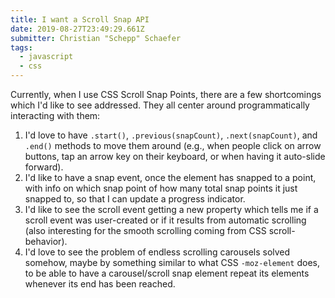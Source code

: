 ```yaml
---
title: I want a Scroll Snap API
date: 2019-08-27T23:49:29.661Z
submitter: Christian "Schepp" Schaefer
tags:
  - javascript
  - css
---
```


Currently, when I use CSS Scroll Snap Points, there are a few shortcomings which I'd like to see addressed. They all center around programmatically interacting with them:

1. I'd love to have `.start()`, `.previous(snapCount)`, `.next(snapCount)`, and `.end()` methods to move them around (e.g., when people click on arrow buttons, tap an arrow key on their keyboard, or when having it auto-slide forward).
2. I'd like to have a snap event, once the element has snapped to a point, with info on which snap point of how many total snap points it just snapped to, so that I can update a progress indicator.
3. I'd like to see the scroll event getting a new property which tells me if a scroll event was user-created or if it results from automatic scrolling (also interesting for the smooth scrolling coming from CSS scroll-behavior).
4. I'd love to see the problem of endless scrolling carousels solved somehow, maybe by something similar to what CSS `-moz-element` does, to be able to have a carousel/scroll snap element repeat its elements whenever its end has been reached.
